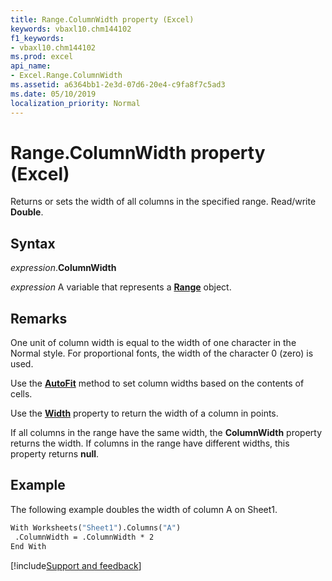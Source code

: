 ```yaml
---
title: Range.ColumnWidth property (Excel)
keywords: vbaxl10.chm144102
f1_keywords:
- vbaxl10.chm144102
ms.prod: excel
api_name:
- Excel.Range.ColumnWidth
ms.assetid: a6364bb1-2e3d-07d6-20e4-c9fa8f7c5ad3
ms.date: 05/10/2019
localization_priority: Normal
---
```



# Range.ColumnWidth property (Excel)

Returns or sets the width of all columns in the specified range. Read/write **Double**.


## Syntax

_expression_.**ColumnWidth**

_expression_ A variable that represents a **[Range](excel.range(object).md)** object.


## Remarks

One unit of column width is equal to the width of one character in the Normal style. For proportional fonts, the width of the character 0 (zero) is used.

Use the **[AutoFit](excel.range.autofit.md)** method to set column widths based on the contents of cells.

Use the **[Width](excel.range.width.md)** property to return the width of a column in points.

If all columns in the range have the same width, the **ColumnWidth** property returns the width. If columns in the range have different widths, this property returns **null**.


## Example

The following example doubles the width of column A on Sheet1.

```vb
With Worksheets("Sheet1").Columns("A") 
 .ColumnWidth = .ColumnWidth * 2 
End With
```



[!include[Support and feedback](~/includes/feedback-boilerplate.md)]

